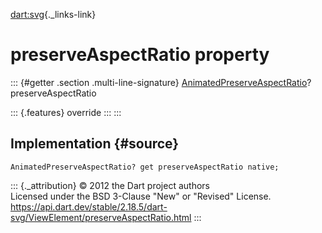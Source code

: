 [dart:svg](../../dart-svg/dart-svg-library){._links-link}

preserveAspectRatio property
============================

::: {#getter .section .multi-line-signature}
[AnimatedPreserveAspectRatio](../animatedpreserveaspectratio-class)?
preserveAspectRatio

::: {.features}
override
:::
:::

Implementation {#source}
--------------

``` {.language-dart data-language="dart"}
AnimatedPreserveAspectRatio? get preserveAspectRatio native;
```

::: {._attribution}
© 2012 the Dart project authors\
Licensed under the BSD 3-Clause \"New\" or \"Revised\" License.\
<https://api.dart.dev/stable/2.18.5/dart-svg/ViewElement/preserveAspectRatio.html>
:::
